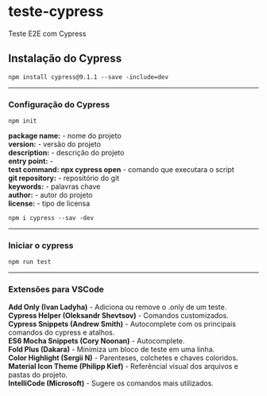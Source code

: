 # teste-cypress
Teste E2E com Cypress


## Instalação do Cypress
```
npm install cypress@9.1.1 --save -include=dev
```
<hr>

### Configuração do Cypress
```
npm init
```
**package name:** - nome do projeto <br>
**version:** - versão do projeto <br>
**description:** - descrição do projeto<br>
**entry point:** - <br>
**test command: npx cypress open** - comando que executara o script <br>
**git repository:** - repositório do git<br>
**keywords:** - palavras chave<br>
**author:** - autor do projeto<br>
**license:** - tipo de licensa<br>

```
npm i cypress --sav -dev
```
<hr>

### Iniciar o cypress
```
npm run test
```
<hr>

### Extensões para VSCode

**Add Only (Ivan Ladyha)** - Adiciona ou remove o .only de um teste.<br>
**Cypress Helper (Oleksandr Shevtsov)** - Comandos customizados.<br>
**Cypress Snippets (Andrew Smith)** - Autocomplete com os principais comandos do cypress e atalhos.<br>
**ES6 Mocha Snippets (Cory Noonan)** - Autocomplete.<br>
**Fold Plus (Dakara)** - Minimiza um bloco de teste em uma linha.<br>
**Color Highlight (Sergii N)** - Parenteses, colchetes e chaves coloridos.<br>
**Material Icon Theme (Philipp Kief)** - Referêncial visual dos arquivos e pastas do projeto.<br>
**IntelliCode (Microsoft)** - Sugere os comandos mais utilizados.<br>
